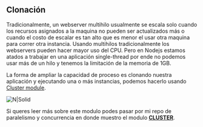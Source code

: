 ## Clonación
Tradicionalmente, un webserver multihilo usualmente se escala solo cuando los recursos asignados a la maquina no pueden ser actualizados más o cuando el costo de escalar es tan alto que es menor
el usar otra maquina para correr otra instancia. Usando multihilos tradicionalmente los webservers pueden hacer mayor uso del CPU. Pero en Nodejs estamos atados a trabajar en una aplicación single-thread por ende
no podemos usar más de un hilo y tenemos la limitación de la memoria de 1GB.

La forma de ampliar la capacidad de proceso es clonando nuestra aplicación y ejecutando una o más instancias, podemos hacerlo usando  [Cluster module].

![N|Solid](http://damiancipolat.com/webFiles/cluster.png)

[Cluster module]: file:///C:/Users/damian/Desktop/Misc/Node.js%20Design%20Patterns_1.pdf

Si queres leer más sobre este modulo podes pasar por mi repo de paralelismo y concurrencia en donde muestro el modulo **[CLUSTER]**.

[CLUSTER]:https://github.com/damiancipolat/NodeJS-Concurrencia-Paralelismo/tree/master/cluster
